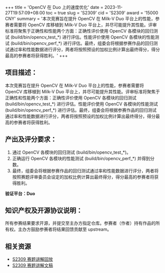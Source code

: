 +++
title = 'OpenCV 在 Duo 上的速度优化'
date = 2023-11-27T19:57:09+08:00
toc = true
slug = 'S2309'
cid = 'S2309'
award = '15000 CNY'
summary = '本次竞赛旨在提升 OpenCV 在 Milk-V Duo 平台上的性能，参赛者需要将 OpenCV 库移植到 Milk-V Duo 平台上，并尽可能提升其性能。评审标准将聚焦于正确性和性能两个方面：正确性评价使用 OpenCV 各模块的回归测试 (build/bin/opencv\_test\_\*) 进行评估。性能评价使用 OpenCV 各模块的性能测试 (build/bin/opencv\_perf_\*) 进行评估。最终，组委会将根据参赛作品的回归测试通过率和性能数据进行评分，两者将按照预设的加权比例计算出最终得分，得分最高的参赛者将获得胜利。'
+++

## 项目描述：

本次竞赛旨在提升 OpenCV 在 Milk-V Duo 平台上的性能，参赛者需要将 OpenCV 库移植到 Milk-V Duo 平台上，并尽可能提升其性能。评审标准将聚焦于正确性和性能两个方面：正确性评价使用 OpenCV 各模块的回归测试 (build/bin/opencv\_test\_\*) 进行评估。性能评价使用 OpenCV 各模块的性能测试 (build/bin/opencv\_perf_\*) 进行评估。最终，组委会将根据参赛作品的回归测试通过率和性能数据进行评分，两者将按照预设的加权比例计算出最终得分，得分最高的参赛者将获得胜利。

## 产出及评分要求：

1. 通过 OpenCV 各模块的回归测试 (build/bin/opencv_test_\*)。
2. 正确运行 OpenCV 各模块的性能测试 (build/bin/opencv_perf_\*) 并得到分数。
3. 最终，组委会将根据参赛作品的回归测试通过率和性能数据进行评分，两者将按照赛题评审委员会设定的加权比例计算出最终得分，得分最高的参赛者将获得胜利。

**验证平台：Duo**

## 知识产权及开源协议说明：

所有参赛结果要求开源，并提交至主办方指定仓库。参赛者（作者）持有作品的所有权。主办方鼓励参赛者将结果回馈贡献至 upstream。

## 相关资源

- [S2309 赛题讲解回放](https://www.bilibili.com/video/BV15g4y1k7Lp/)
- [S2309 赛题讲解文稿](https://github.com/plctlab/rvspoc/blob/main/Docs/S2309/S2309.md)